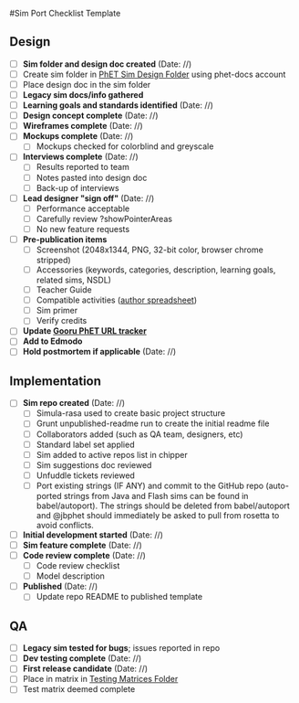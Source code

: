 #Sim Port Checklist Template

## Design
- [ ] **Sim folder and design doc created** (Date: //) 
 - [ ] Create sim folder in [PhET Sim Design Folder](https://drive.google.com/drive/folders/0B6CMwxdP0NGYUUhvZnlCUDF0bGc) using phet-docs account
 - [ ] Place design doc in the sim folder
- [ ] **Legacy sim docs/info gathered**
- [ ] **Learning goals and standards identified** (Date: //)
- [ ] **Design concept complete**  (Date: //)
- [ ] **Wireframes complete** (Date: //) 
- [ ] **Mockups complete** (Date: //) 
  - [ ] Mockups checked for colorblind and greyscale
- [ ] **Interviews complete** (Date: //) 
  - [ ] Results reported to team
  - [ ] Notes pasted into design doc
  - [ ] Back-up of interviews
- [ ] **Lead designer "sign off"** (Date: //) 
  - [ ] Performance acceptable
  - [ ] Carefully review ?showPointerAreas
  - [ ] No new feature requests
- [ ] **Pre-publication items** 
  - [ ] Screenshot (2048x1344, PNG, 32-bit color, browser chrome stripped)
  - [ ] Accessories (keywords, categories, description, learning goals, related sims, NSDL)
  - [ ] Teacher Guide
  - [ ] Compatible activities ([author spreadsheet](https://docs.google.com/spreadsheets/d/1AOc1vy0HfEeJQ9sT0Vs_sr6dqmsEHfq7HWUBGQV_VQA/edit#gid=0))
  - [ ] Sim primer
  - [ ] Verify credits
- [ ] **Update [Gooru PhET URL tracker](https://docs.google.com/spreadsheets/d/19sffdKj9NdMuFdp3NcFeJmPyDY-3KsoM7Pbu84gUVtw/edit#gid=636879231)**
- [ ] **Add to Edmodo**
- [ ] **Hold postmortem if applicable** (Date: //) 

## Implementation
- [ ] **Sim repo created** (Date: //) 
  - [ ] Simula-rasa used to create basic project structure
  - [ ] Grunt unpublished-readme run to create the initial readme file
  - [ ] Collaborators added (such as QA team, designers, etc)
  - [ ] Standard label set applied
  - [ ] Sim added to active repos list in chipper
  - [ ] Sim suggestions doc reviewed
  - [ ] Unfuddle tickets reviewed
  - [ ] Port existing strings (IF ANY) and commit to the GitHub repo (auto-ported strings from Java and Flash sims can
  be found in babel/autoport). The strings should be deleted from babel/autoport and @jbphet should immediately be asked
  to pull from rosetta to avoid conflicts.
- [ ] **Initial development started** (Date: //)
- [ ] **Sim feature complete** (Date: //) 
- [ ] **Code review complete** (Date: //) 
  - [ ] Code review checklist
  - [ ] Model description 
- [ ] **Published** (Date: //)
  - [ ] Update repo README to published template

## QA
- [ ] **Legacy sim tested for bugs**; issues reported in repo
- [ ] **Dev testing complete** (Date: //) 
- [ ] **First release candidate** (Date: //)
 - [ ] Place in matrix in [Testing Matrices Folder](https://drive.google.com/drive/folders/0B6CMwxdP0NGYbW9fTGNCODdYVjQ)
 - [ ] Test matrix deemed complete
